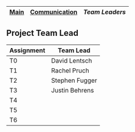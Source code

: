 [Main](README.md) | [Communication](COMMUNICATION.md) | _*Team Leaders*_
----------------- | --------------------------------- | ----------------


## Project Team Lead

Assignment | Team Lead  
---- | -----  
T0 |  David Lentsch
T1 | Rachel Pruch 
T2 | Stephen Fugger
T3 | Justin Behrens
T4 |
T5 | 
T6 | 
